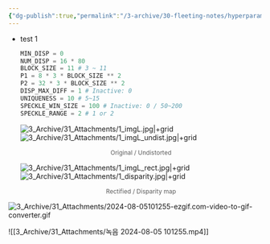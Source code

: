 ```yaml
---
{"dg-publish":true,"permalink":"/3-archive/30-fleeting-notes/hyperparameter-tunning/","tags":["Project/Stereo2PCD"],"noteIcon":"","created":"2024-08-05"}
---
```


- test 1
	```python
	MIN_DISP = 0
	NUM_DISP = 16 * 80
	BLOCK_SIZE = 11 # 3 ~ 11
	P1 = 8 * 3 * BLOCK_SIZE ** 2
	P2 = 32 * 3 * BLOCK_SIZE ** 2
	DISP_MAX_DIFF = 1 # Inactive: 0
	UNIQUENESS = 10 # 5~15
	SPECKLE_WIN_SIZE = 100 # Inactive: 0 / 50~200
	SPECKLE_RANGE = 2 # 1 or 2
	```
	
	![3_Archive/31_Attachments/1_imgL.jpg|+grid](/img/user/3_Archive/31_Attachments/1_imgL.jpg)![3_Archive/31_Attachments/1_imgL_undist.jpg|+grid](/img/user/3_Archive/31_Attachments/1_imgL_undist.jpg)
	<center style="font-size: 12; opacity: 0.7">Original / Undistorted</center>
	
	![3_Archive/31_Attachments/1_imgL_rect.jpg|+grid](/img/user/3_Archive/31_Attachments/1_imgL_rect.jpg)![3_Archive/31_Attachments/1_disparity.jpg|+grid](/img/user/3_Archive/31_Attachments/1_disparity.jpg)
	<center style="font-size: 12; opacity: 0.7">Rectified / Disparity map</center>
	
![3_Archive/31_Attachments/2024-08-05101255-ezgif.com-video-to-gif-converter.gif](/img/user/3_Archive/31_Attachments/2024-08-05101255-ezgif.com-video-to-gif-converter.gif)

![[3_Archive/31_Attachments/녹음 2024-08-05 101255.mp4]]




